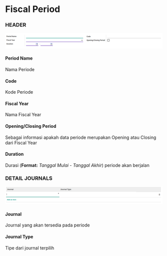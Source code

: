 # Fiscal Period

### <a name="bagian-header">HEADER</a>

![](../../img/fiscal-period/form-header.png)

#### <a name="field-name">Period Name</a>

Nama Periode

#### <a name="field-code">Code</a>

Kode Periode

#### <a name="field-fiscalyear-id">Fiscal Year</a>

Nama Fiscal Year

#### <a name="field-detail-periode-special">Opening/Closing Period</a>

Sebagai informasi apakah data periode merupakan Opening atau Closing dari Fiscal Year

#### <a name="field-duration">Duration</a>

Durasi (**Format:** *Tanggal Mulai - Tanggal Akhir*) periode akan berjalan

### <a name="bagian-detail-journal">DETAIL JOURNALS</a>

![](../../img/fiscal-period/form-detail-journal.png)

#### <a name="field-journal-id">Journal</a>

Journal yang akan tersedia pada periode

#### <a name="field-journal-period-ids">Journal Type</a>

Tipe dari journal terpilih
